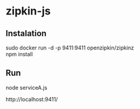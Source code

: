 # zipkin-js

## Instalation

sudo docker run -d -p 9411:9411 openzipkin/zipkinz <br>
npm install

## Run 

node serviceA.js

http://localhost:9411/
